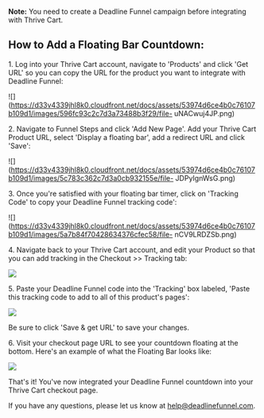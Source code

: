 **Note:**  You need to create a Deadline Funnel campaign before integrating
with Thrive Cart.

##

## How to Add a Floating Bar Countdown:

1\.  Log into your Thrive Cart account, navigate to 'Products' and click 'Get URL' so you can copy the URL for the product you want to integrate with Deadline Funnel: 

![](https://d33v4339jhl8k0.cloudfront.net/docs/assets/53974d6ce4b0c76107b109d1/images/596fc93c2c7d3a73488b3f29/file-
uNACwuj4JP.png)


2\. Navigate to Funnel Steps and click 'Add New Page'. Add your Thrive Cart Product URL, select 'Display a floating bar', add a redirect URL and click 'Save': 

![](https://d33v4339jhl8k0.cloudfront.net/docs/assets/53974d6ce4b0c76107b109d1/images/5c783c362c7d3a0cb932155e/file-
JDPyIgnWsG.png)


3\. Once you're satisfied with your floating bar timer, click on 'Tracking Code' to copy your Deadline Funnel tracking code': 

![](https://d33v4339jhl8k0.cloudfront.net/docs/assets/53974d6ce4b0c76107b109d1/images/5a7b84f70428634376cfec58/file-
nCV9LRDZSb.png)


4\. Navigate back to your Thrive Cart account, and edit your Product so that you can add tracking in the Checkout >> Tracking tab: 

![](https://d33v4339jhl8k0.cloudfront.net/docs/assets/53974d6ce4b0c76107b109d1/images/5ab2bd122c7d3a56d88730b9/file-6TNrEYgfFe.png)


5\. Paste your Deadline Funnel code into the 'Tracking' box labeled, 'Paste this tracking code to add to all of this product's pages': 

![](https://d33v4339jhl8k0.cloudfront.net/docs/assets/53974d6ce4b0c76107b109d1/images/5ab2bd812c7d3a56d88730bb/file-96P9ynxLMS.png)

Be sure to click 'Save & get URL' to save your changes.


6\. Visit your checkout page URL to see your countdown floating at the bottom. Here's an example of what the Floating Bar looks like: 

![](https://d33v4339jhl8k0.cloudfront.net/docs/assets/53974d6ce4b0c76107b109d1/images/5c65c0a12c7d3a66e32e783a/file-r2622Bfum3.png)

That's it! You've now integrated your Deadline Funnel countdown into your
Thrive Cart checkout page.

If you have any questions, please let us know at
[help@deadlinefunnel.com](mailto:mailto:help@deadlinefunnel.com).  

